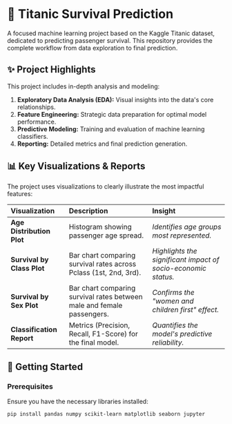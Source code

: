 # 🚢 Titanic Survival Prediction

A focused machine learning project based on the Kaggle Titanic dataset, dedicated to predicting passenger survival. This repository provides the complete workflow from data exploration to final prediction.

## ✨ Project Highlights

This project includes in-depth analysis and modeling:

1.  **Exploratory Data Analysis (EDA):** Visual insights into the data's core relationships.
2.  **Feature Engineering:** Strategic data preparation for optimal model performance.
3.  **Predictive Modeling:** Training and evaluation of machine learning classifiers.
4.  **Reporting:** Detailed metrics and final prediction generation.

## 📊 Key Visualizations & Reports

The project uses visualizations to clearly illustrate the most impactful features:

| Visualization              | Description                                                            | Insight                                                       |
| :------------------------- | :--------------------------------------------------------------------- | :------------------------------------------------------------ |
| **Age Distribution Plot**  | Histogram showing passenger age spread.                                | _Identifies age groups most represented._                     |
| **Survival by Class Plot** | Bar chart comparing survival rates across Pclass (1st, 2nd, 3rd).      | _Highlights the significant impact of socio-economic status._ |
| **Survival by Sex Plot**   | Bar chart comparing survival rates between male and female passengers. | _Confirms the "women and children first" effect._             |
| **Classification Report**  | Metrics (Precision, Recall, F1-Score) for the final model.             | _Quantifies the model's predictive reliability._              |

## 🚀 Getting Started

### Prerequisites

Ensure you have the necessary libraries installed:

```bash
pip install pandas numpy scikit-learn matplotlib seaborn jupyter
```
